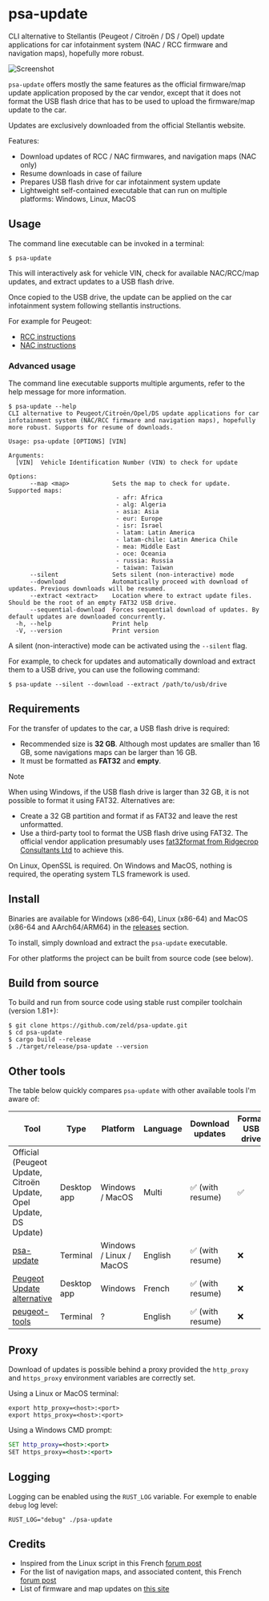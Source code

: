 # psa-update

CLI alternative to Stellantis (Peugeot / Citroën / DS / Opel) update applications for car infotainment system (NAC / RCC firmware and navigation maps), hopefully more robust.

![Screenshot](screenshot.png)

`psa-update` offers mostly the same features as the official firmware/map update application proposed by the car vendor, except that it does not format the USB flash drice that has to be used to upload the firmware/map update to the car.

Updates are exclusively downloaded from the official Stellantis website.

Features:

- Download updates of RCC / NAC firmwares, and navigation maps (NAC only)
- Resume downloads in case of failure
- Prepares USB flash drive for car infotainment system update
- Lightweight self-contained executable that can run on multiple platforms: Windows, Linux, MacOS

## Usage

The command line executable can be invoked in a terminal:

```shell
$ psa-update
```

This will interactively ask for vehicle VIN, check for available NAC/RCC/map updates, and extract updates to a USB flash drive.

Once copied to the USB drive, the update can be applied on the car infotainment system following stellantis instructions.

For example for Peugeot:

- [RCC instructions](https://web.archive.org/web/20220719220945/https://media-ct-ndp.peugeot.com/file/38/2/map-software-rcc-en.632382.pdf)
- [NAC instructions](https://web.archive.org/web/20230602131011/https://media-ct-ndp.peugeot.com/file/38/0/map-software-nac-en.632380.pdf)

### Advanced usage

The command line executable supports multiple arguments, refer to the help message for more information.

```console
$ psa-update --help
CLI alternative to Peugeot/Citroën/Opel/DS update applications for car infotainment system (NAC/RCC firmware and navigation maps), hopefully more robust. Supports for resume of downloads.

Usage: psa-update [OPTIONS] [VIN]

Arguments:
  [VIN]  Vehicle Identification Number (VIN) to check for update

Options:
      --map <map>            Sets the map to check for update. Supported maps:
                              - afr: Africa
                              - alg: Algeria
                              - asia: Asia
                              - eur: Europe
                              - isr: Israel
                              - latam: Latin America
                              - latam-chile: Latin America Chile
                              - mea: Middle East
                              - oce: Oceania
                              - russia: Russia
                              - taiwan: Taiwan
      --silent               Sets silent (non-interactive) mode
      --download             Automatically proceed with download of updates. Previous downloads will be resumed.
      --extract <extract>    Location where to extract update files. Should be the root of an empty FAT32 USB drive.
      --sequential-download  Forces sequential download of updates. By default updates are downloaded concurrently.
  -h, --help                 Print help
  -V, --version              Print version
```

A silent (non-interactive) mode can be activated using the `--silent` flag.

For example, to check for updates and automatically download and extract them to a USB drive, you can use the following command:

```shell
$ psa-update --silent --download --extract /path/to/usb/drive
```

## Requirements

For the transfer of updates to the car, a USB flash drive is required:

- Recommended size is **32 GB**. Although most updates are smaller than 16 GB, some navigations maps can be larger than 16 GB.
- It must be formatted as **FAT32** and **empty**.

> [!NOTE] 
> When using Windows, if the USB flash drive is larger than 32 GB, it is not possible to format it using FAT32. Alternatives are:
>
> - Create a 32 GB partition and format if as FAT32 and leave the rest unformatted.
> - Use a third-party tool to format the USB flash drive using FAT32. The official vendor application presumably uses [fat32format from Ridgecrop Consultants Ltd](http://ridgecrop.co.uk/index.htm?guiformat.htm) to achieve this.

On Linux, OpenSSL is required. On Windows and MacOS, nothing is required, the operating system TLS framework is used.

## Install

Binaries are available for Windows (x86-64), Linux (x86-64) and MacOS (x86-64 and AArch64/ARM64) in the [releases](https://github.com/zeld/psa-update/releases) section.

To install, simply download and extract the `psa-update` executable.

For other platforms the project can be built from source code (see below).

## Build from source

To build and run from source code using stable rust compiler toolchain (version 1.81+):

```shell
$ git clone https://github.com/zeld/psa-update.git
$ cd psa-update
$ cargo build --release
$ ./target/release/psa-update --version
```

## Other tools

The table below quickly compares `psa-update` with other available tools I'm aware of:

| Tool                                                                                        | Type        | Platform                | Language | Download updates | Format USB drive | Extract to USB Drive |
| ------------------------------------------------------------------------------------------- | ----------- | ----------------------- | -------- | ---------------- | ---------------- | -------------------- |
| Official (Peugeot Update, Citroën Update, Opel Update, DS Update)                           | Desktop app | Windows / MacOS         | Multi    | ✅ (with resume) | ✅              | ✅                   |
| [psa-update](https://github.com/zeld/psa-update)                                            | Terminal    | Windows / Linux / MacOS | English  | ✅ (with resume) | ❌              | ✅                   |
| [Peugeot Update alternative](https://github.com/bagou9/Peugeot-Update-logiciel-alternatif/) | Desktop app | Windows                 | French   | ✅ (with resume) | ❌              | ✅                   |
| [peugeot-tools](https://github.com/sbz/peugeot-tools)                                       | Terminal    | ?                       | English  | ✅ (with resume) | ❌              | ❌                   |

## Proxy

Download of updates is possible behind a proxy provided the `http_proxy` and `https_proxy` environment variables are correctly set.

Using a Linux or MacOS terminal:

```shell
export http_proxy=<host>:<port>
export https_proxy=<host>:<port>
```

Using a Windows CMD prompt:

```cmd
SET http_proxy=<host>:<port>
SET https_proxy=<host>:<port>
```

## Logging

Logging can be enabled using the `RUST_LOG` variable. For exemple to enable `debug` log level:

```shell
RUST_LOG="debug" ./psa-update
```

## Credits

- Inspired from the Linux script in this French [forum post](https://www.forum-peugeot.com/Forum/threads/app-peugeot-update-logiciel-alternatif-multi-os-v1-5-26-08-2021.119707/)
- For the list of navigation maps, and associated content, this French [forum post](https://forum-auto.caradisiac.com/topic/129967-le-nac-du-3008-ii-et-de-tous-les-v%C3%A9hicules-psa-lisez-en-premier-la-page-n%C2%B012/)
- List of firmware and map updates on [this site](https://sites.google.com/view/nac-rcc/)
